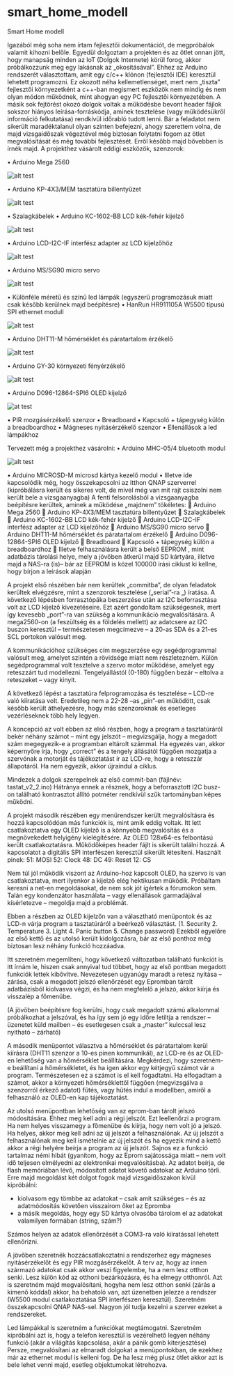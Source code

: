 # smart_home_modell
Smart Home modell

Igazából még soha nem írtam fejlesztői dokumentációt, de megpróbálok valamit kihozni belőle. Egyedül dolgoztam a projekten és az ötlet onnan jött, hogy manapság minden az IoT (Dolgok Internete) körül forog, akkor próbálkozzunk meg egy lakásnak az „okosításával”. Ehhez az Arduino rendszerét választottam, amit egy c/c++ klónon (fejlesztői IDE) keresztül lehetett programozni. Ez okozott néha kellemetlenséget, mert nem „tiszta” fejlesztői környezetként a c++-ban megismert eszközök nem mindig és nem olyan módon működnek, mint ahogyan egy PC fejlesztői környezetében. A másik sok fejtörést okozó dolgok voltak a működésbe bevont header fájlok sokszor hiányos leírása-forráskódja, aminek tesztelése (vagy működésükről információ felkutatása) rendkívül időrabló tudott lenni. Bár a feladatot nem sikerült maradéktalanul olyan szinten befejezni, ahogy szerettem volna, de majd vizsgaidőszak végeztével még biztosan folytatni fogom az ötlet megvalósítását és még további fejlesztését. Erről később majd bővebben is írnék majd. 
A projekthez vásárolt eddigi eszközök, szenzorok:

•	Arduino Mega 2560

 ![alt test](pictures/Mega2560.png)

•	Arduino KP-4X3/MEM tasztatúra billentyűzet

 ![alt test](pictures/tastat.png)

•	Szalagkábelek
•	Arduino KC-1602-BB LCD kék-fehér kijelző

 ![alt test](pictures/LCD.png)

•	Arduino LCD-I2C-IF interfész adapter az LCD kijelzőhöz

 ![alt test](pictures/I2C.png)

•	Arduino MS/SG90 micro servo

 ![alt test](pictures/servo.png)

•	Különféle méretű és színű led lámpák (egyszerű programozásuk miatt csak később kerülnek majd beépítésre)
•	HanRun HR911105A W5500 típusú SPI ethernet modull

 ![alt test](pictures/W5500.png)


•	Arduino DHT11-M hőmérséklet és páratartalom érzékelő

 ![alt test](pictures/DHT11.png)

•	Arduino GY-30 környezeti fényérzékelő

 ![alt test](pictures/GY30_fény.png)

•	Arduino D096-12864-SPI6 OLED kijelző

 ![at test](pictures/OLED.png)

•	PIR mozgásérzékelő szenzor
•	Breadboard
•	Kapcsoló + tápegység külön a breadboardhoz
•	Mágneses nyitásérzékelő szenzor
•	Ellenállások a led lámpákhoz

Tervezett még a projekthez vásárolni:
•	Arduino MHC-05/4 bluetooth modul

![alt test](pictures/bluetooth.png) 

•	Arduino MICROSD-M microsd kártya kezelő modul
•	Illetve ide kapcsolódik még, hogy összekapcsolni az itthon QNAP szerverrel (kipróbálásra került és sikeres volt, de mivel még van mit rajt csiszolni nem került bele a vizsgaanyagba)
A fenti felsorolásból a vizsgaanyagba beépítésre kerültek, aminek a működése „majdnem” tökéletes:
	Arduino Mega 2560
	Arduino KP-4X3/MEM tasztatúra billentyűzet
	Szalagkábelek
	Arduino KC-1602-BB LCD kék-fehér kijelző
	Arduino LCD-I2C-IF interfész adapter az LCD kijelzőhöz
	Arduino MS/SG90 micro servo
	Arduino DHT11-M hőmérséklet és páratartalom érzékelő
	Arduino D096-12864-SPI6 OLED kijelző
	Breadboard
	Kapcsoló + tápegység külön a breadboardhoz
	Illetve felhasználásra került a belső EEPROM , mint adatbázis tárolási helye, mely a jövőben átkerül majd SD kártyára, illetve majd a NAS-ra (is)– bár  az EEPROM is közel  100000 írási ciklust ki kellne, hogy bírjon a leírások alapján

A projekt első részében bár nem kerültek „commitba”, de olyan feladatok kerültek elvégzésre, mint a szenzorok tesztelése („serial”-ra „) íratása. A következő lépésben forrasztópáka beszerzése után az I2C beforrasztása volt az LCD kijelző kivezetéseire. Ezt azért gondoltam szükségesnek, mert így kevesebb „port”-ra van szükség a kommunikáció megvalósítására. A mega2560-on (a feszültség és a földelés mellett) az adatcsere az I2C buszon keresztül – természetesen megcímezve – a 20-as SDA és a 21-es SCL portokon valósult meg. 

A kommunikációhoz szükséges cím megszerzése egy segédprogrammal valósult meg, amelyet szintén a rövidsége miatt nem részletezném. 
Külön segédprogrammal volt tesztelve a szervo motor működése, amelyet egy reteszzárt tud modellezni. Tengelyállástól (0-180) függően bezár – eltolva a reteszeket – vagy kinyit. 

A következő lépést a tasztatúra felprogramozása és tesztelése – LCD-re való kiíratása volt. 
Eredetileg nem a 22-28 –as „pin”-en működött, csak később került áthelyezésre, hogy más szenzoroknak és esetleges vezérléseknek több hely legyen. 

A koncepció az volt ebben az első részben, hogy a program a tasztatúráról bekér néhány számot – mint egy jelszót – megvizsgálja, hogy a megadott szám megegyezik-e a programban eltárolt számmal. Ha egyezés van, akkor képernyőre írja, hogy „correct” és a tengely állásától függően mozgatja a szervónak a motorját és tájékoztatást ír az LCD-re, hogy a reteszzár állapotáról. Ha nem egyezik, akkor újraindul a ciklus.

Mindezek a dolgok szerepelnek az első commit-ban (fájlnév: tastat_v2_2.ino) 
Hátránya ennek a résznek, hogy a beforrasztott I2C busz-on található kontrasztot állító potméter rendkívül szűk tartományban képes működni. 

A projekt második részében egy menürendszer került megvalósításra és hozzá kapcsolódóan más funkciók is, mint amik eddig voltak. Itt lett csatlakoztatva egy OLED kijelző is a könnyebb megvalósítás és a megnövekedett helyigény kielégítésére. Az OLED 128x64-es felbontású került csatlakoztatásra. Működőképes header fájlt is sikerült találni hozzá. A kapcsolatot a digitális SPI interfészen keresztül sikerült létesíteni. 
Használt pinek:
51: MOSI
52: Clock
48: DC
49: Reset
12: CS

Nem túl jól működik viszont az Arduino-hoz kapcsolt OLED, ha szervo is van csatlakoztatva, mert ilyenkor a kijelző elég hektikusan működik. Próbáltam keresni a net-en megoldásokat, de nem sok jót ígértek a fórumokon sem. Talán egy kondenzátor használata – vagy ellenállások garmadájával kísérletezve – megoldja majd a problémát. 

Ebben a részben az OLED kijelzőn van a választható menüpontok és az LCD-n várja program a tasztatúráról a beérkező választást. (1. Security 2. Temperature 3. Light 4. Panic button 5. Change password) 
Ezekből egyelőre az első kettő és az utolsó került kidolgozásra, bár az első ponthoz még biztosan lesz néhány funkció hozzáadva. 

Itt szeretném megemlíteni, hogy következő változatban található funkciót is itt írnám le, hiszen csak annyival tud többet, hogy az első pontban megadott funkciók lettek kibővítve. Nevezetesen ugyanúgy maradt a retesz nyitása – zárása, csak a megadott jelszó ellenőrzését egy Epromban tárolt adatbázisból kiolvasva végzi, és ha nem megfelelő a jelszó, akkor kiírja és visszalép a főmenübe.

(A jövőben beépítésre fog kerülni, hogy csak megadott számú alkalommal próbálkozhat a jelszóval, és ha így sem jó egy időre letiltja a rendszer – üzenetet küld mailben – és esetlegesen csak a „master” kulccsal lesz nyitható – zárható)

A második menüpontot választva a hőmérséklet és páratartalom kerül kiírásra (DHT11 szenzor a 10-es pinen kommunikál), az LCD-re és az OLED-en lehetőség van a hőmérséklet beállítására. Megkérdezi, hogy szeretném-e beállítani a hőmérsékletet, és ha igen akkor egy kétjegyű számot vár a program. Természetesen ez a számot is el kell fogadtatni. Ha elfogadtam a számot, akkor a környezeti hőmérséklettől függően (megvizsgálva a szenzorról érkező adatot) fűtés, vagy hűtés indul a modellben, amiről a felhasználó az OLED-en kap tájékoztatást.

Az utolsó menüpontban lehetőség van az eprom-ban tárolt jelszó módosítására. Ehhez meg kell adni a régi jelszót. Ezt leellenőrzi a program. Ha nem helyes visszamegy a főmenübe és kiírja, hogy nem volt jó a jelszó. Ha helyes, akkor meg kell adni az új jelszót a felhasználónak. Az új jelszót a felhasználónak meg kell ismételnie az új jelszót és ha egyezik mind a kettő akkor a régi helyére beírja  a program az új jelszót.
Sajnos ez a funkció tartalmaz némi hibát (gyanítom, hogy az Eprom sajátossága miatt – nem volt idő teljesen elmélyedni az elektronikai megvalósításba). Az adatot beírja, de flash memóriában lévő, módosított adatot követő adatokat az Arduino törli. Erre majd megoldást két dolgot fogok majd vizsgaidőszakon kívül kipróbálni: 
-	kiolvasom egy tömbbe az adatokat – csak amit szükséges – és az adatmódosítás követően visszaírom őket az Epromba
-	a másik megoldás, hogy egy SD kártya olvasóba tárolom el az adatokat valamilyen formában (string, szám?)

Számos helyen az adatok ellenőrzését a COM3-ra való kiíratással lehetett ellenőrizni. 

A jövőben szeretnék hozzácsatlakoztatni a rendszerhez egy mágneses nyitásérzékelőt és egy PIR mozgásérzékelőt. A terv az, hogy az innen származó adatokat csak akkor veszi figyelembe, ha a nem lesz otthon senki. Lesz külön kód az otthoni bezárkózásra, és ha elmegy otthonról. Azt is szeretném majd megvalósítani, hogyha nem lesz otthon senki (zárás a kimenő kóddal) akkor, ha behatoló van, azt üzenetben jelezze a rendszer (W5500 modul csatlakoztatása SPI interfészen keresztül). Szeretném összekapcsolni QNAP NAS-sel. Nagyon jól tudja kezelni a szerver ezeket a rendszereket.

 Led lámpákkal is szeretném a funkciókat megtámogatni. Szeretném kipróbálni azt is, hogy a telefon keresztül is vezérelhető legyen néhány funkció (akár a világítás kapcsolása, akár a pánik gomb kiterjesztése) 
Persze, megvalósítani az elmaradt dolgokat a menüpontokban, de ezekhez már az ethernet modul is kelleni fog. De ha lesz még plusz ötlet akkor azt is bele lehet venni majd, esetleg objektumokat létrehozva. 





